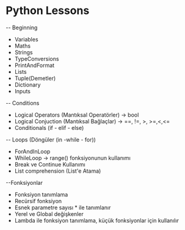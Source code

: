 # Python Lessons

-- Beginning

- Variables
- Maths
- Strings
- TypeConversions
- PrintAndFormat
- Lists
- Tuple(Demetler)
- Dictionary
- Inputs

-- Conditions
- Logical Operators (Mantıksal Operatörler) -> bool
- Logical Conjuction (Mantıksal Bağlaçlar) -> ==, !=, >, >=,<,<=
- Conditionals (if - elif - else)

-- Loops (Döngüler (in -while - for))
- ForAndInLoop
- WhileLoop -> range() fonksiyonunun kullanımı
- Break ve Continue Kullanımı
- List comprehension (List'e Atama)

--Fonksiyonlar
- Fonksiyon tanımlama
- Recürsif fonksiyon
- Esnek parametre sayısı * ile tanımlanır
- Yerel ve Global değişkenler
- Lambda ile fonksiyon tanımlama, küçük fonksiyonlar için kullanılır